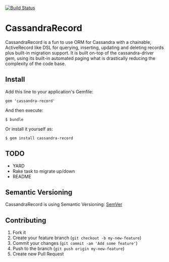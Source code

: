 [![Build Status](https://secure.travis-ci.org/mrkamel/cassandra-record.png?branch=master)](http://travis-ci.org/mrkamel/cassandra-record)

# CassandraRecord

CassandraRecord is a fun to use ORM for Cassandra with a chainable,
ActiveRecord like DSL for querying, inserting, updating and deleting records
plus built-in migration support. It is built on-top of the cassandra-driver
gem, using its built-in automated paging what is drastically reducing the
complexity of the code base.

## Install

Add this line to your application's Gemfile:

    gem 'cassandra-record'

And then execute:

    $ bundle

Or install it yourself as:

    $ gem install cassandra-record

## TODO

* YARD
* Rake task to migrate up/down
* README

## Semantic Versioning

CassandraRecord is using Semantic Versioning: [SemVer](http://semver.org/)

## Contributing

1. Fork it
2. Create your feature branch (`git checkout -b my-new-feature`)
3. Commit your changes (`git commit -am 'Add some feature'`)
4. Push to the branch (`git push origin my-new-feature`)
5. Create new Pull Request

